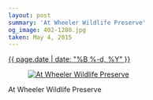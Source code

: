 ```yaml
---
layout: post
summary: 'At Wheeler Wildlife Preserve'
og_image: 402-1280.jpg
taken: May 4, 2015
---
```


<div class="post">
 <time>
  <a href="/402">
   {{ page.date | date: "%B %-d, %Y" }}
  </a>
 </time>
 <a href="/402">
  <figure data-taken="5/4/2015">
   <img alt="At Wheeler Wildlife Preserve" sizes="(min-width: 700px) 50vw, calc(100vw - 2rem)" src="{{ site.assets_url }}/402-640.jpg" srcset="{{ site.assets_url }}/402-1280.jpg 1280w, {{ site.assets_url }}/402-960.jpg 960w, {{ site.assets_url }}/402-640.jpg 640w, {{ site.assets_url }}/402-320.jpg 320w"/>
  </figure>
 </a>
 <span>
  At Wheeler Wildlife Preserve
 </span>
</div>
